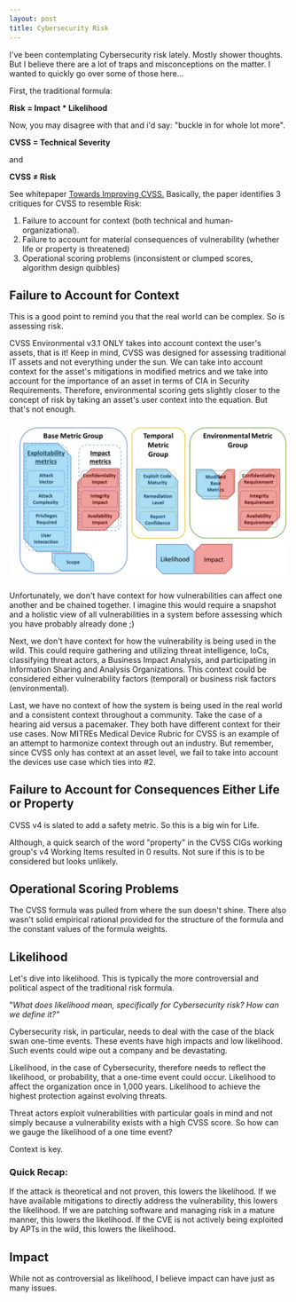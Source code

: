 ```yaml
---
layout: post
title: Cybersecurity Risk
---
```


I&#39;ve been contemplating Cybersecurity risk lately. Mostly shower thoughts. But I believe there are a lot of traps and misconceptions on the matter. I wanted to quickly go over some of those here…

First, the traditional formula:

**Risk = Impact \* Likelihood**

Now, you may disagree with that and i&#39;d say: "buckle in for whole lot more".

**CVSS = Technical Severity**

and

**CVSS ≠ Risk**

See whitepaper <a href="https://resources.sei.cmu.edu/asset_files/WhitePaper/2018_019_001_538372.pdf">Towards Improving CVSS.</a> Basically, the paper identifies 3 critiques for CVSS to resemble Risk: 
1. Failure to account for context (both technical and human-organizational). 
2. Failure to account for material consequences of vulnerability (whether life or property is threatened) 
3. Operational scoring problems (inconsistent or clumped scores, algorithm design quibbles)

## Failure to Account for Context

This is a good point to remind you that the real world can be complex. So is assessing risk.

CVSS Environmental v3.1 ONLY takes into account context the user&#39;s assets, that is it! Keep in mind, CVSS was designed for assessing traditional IT assets and not everything under the sun. We can take into account context for the asset&#39;s mitigations in modified metrics and we take into account for the importance of an asset in terms of CIA in Security Requirements. Therefore, environmental scoring gets slightly closer to the concept of risk by taking an asset&#39;s user context into the equation. But that's not enough.

![CVSS risk attempt](/public/cvss-risk.PNG "CVSS risk attempt")

Unfortunately, we don&#39;t have context for how vulnerabilities can affect one another and be chained together. I imagine this would require a snapshot and a holistic view of all vulnerabilities in a system before assessing which you have probably already done ;)

Next, we don&#39;t have context for how the vulnerability is being used in the wild. This could require gathering and utilizing threat intelligence, IoCs, classifying threat actors, a Business Impact Analysis, and participating in Information Sharing and Analysis Organizations. This context could be considered either vulnerability factors (temporal) or business risk factors (environmental).

Last, we have no context of how the system is being used in the real world and a consistent context throughout a community. Take the case of a hearing aid versus a pacemaker. They both have different context for their use cases. Now MITREs Medical Device Rubric for CVSS is an example of an attempt to harmonize context through out an industry. But remember, since CVSS only has context at an asset level, we fail to take into account the devices use case which ties into #2.

## Failure to Account for Consequences Either Life or Property

CVSS v4 is slated to add a safety metric. So this is a big win for Life. 

Although, a quick search of the word "property" in the CVSS CIGs working group's v4 Working Items resulted in 0 results. Not sure if this is to be considered but looks unlikely.

## Operational Scoring Problems

The CVSS formula was pulled from where the sun doesn&#39;t shine. There also wasn't solid empirical rational provided for the structure of the formula and the constant values of the formula weights.

## Likelihood

Let&#39;s dive into likelihood. This is typically the more controversial and political aspect of the traditional risk formula.

&quot;_What does likelihood mean, specifically for Cybersecurity risk? How can we define it?&quot;_

Cybersecurity risk, in particular, needs to deal with the case of the black swan one-time events. These events have high impacts and low likelihood. Such events could wipe out a company and be devastating.

Likelihood, in the case of Cybersecurity, therefore needs to reflect the likelihood, or probability, that a one-time event could occur. Likelihood to affect the organization once in 1,000 years. Likelihood to achieve the highest protection against evolving threats.

Threat actors exploit vulnerabilities with particular goals in mind and not simply because a vulnerability exists with a high CVSS score. So how can we gauge the likelihood of a one time event?

Context is key.

### Quick Recap:

If the attack is theoretical and not proven, this lowers the likelihood. If we have available mitigations to directly address the vulnerability, this lowers the likelihood. If we are patching software and managing risk in a mature manner, this lowers the likelihood. If the CVE is not actively being exploited by APTs in the wild, this lowers the likelihood.

## Impact

While not as controversial as likelihood, I believe impact can have just as many issues.